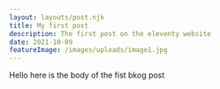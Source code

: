 ```yaml
---
layout: layouts/post.njk
title: My first post
description: The first post on the eleventy website
date: 2021-10-09
featureImage: /images/uploads/image1.jpg
---
```


Hello here is the body of the fist bkog post